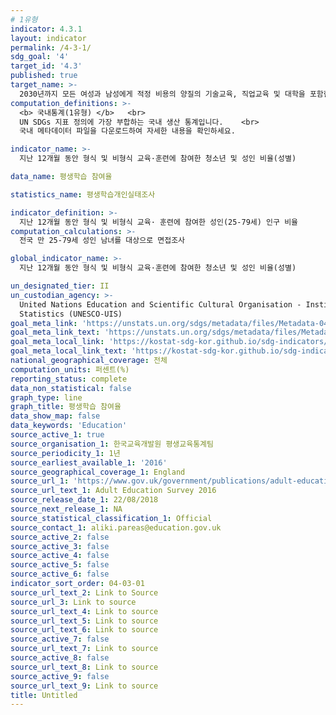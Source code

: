 ```yaml
---
# 1유형 
indicator: 4.3.1
layout: indicator
permalink: /4-3-1/
sdg_goal: '4'
target_id: '4.3'
published: true
target_name: >-
  2030년까지 모든 여성과 남성에게 적정 비용의 양질의 기술교육, 직업교육 및 대학을 포함한 고등교육에 대한 평등한 접근을 보장
computation_definitions: >-
  <b> 국내통계(1유형) </b>   <br>
  UN SDGs 지표 정의에 가장 부합하는 국내 생산 통계입니다.    <br>
  국내 메타데이터 파일을 다운로드하여 자세한 내용을 확인하세요.

indicator_name: >-
  지난 12개월 동안 형식 및 비형식 교육·훈련에 참여한 청소년 및 성인 비율(성별)

data_name: 평생학습 참여율 

statistics_name: 평생학습개인실태조사 

indicator_definition: >-
  지난 12개월 동안 형식 및 비형식 교육· 훈련에 참여한 성인(25-79세) 인구 비율
computation_calculations: >-
  전국 만 25-79세 성인 남녀를 대상으로 면접조사 

global_indicator_name: >-
  지난 12개월 동안 형식 및 비형식 교육·훈련에 참여한 청소년 및 성인 비율(성별)

un_designated_tier: II
un_custodian_agency: >-
  United Nations Education and Scientific Cultural Organisation - Institute of
  Statistics (UNESCO-UIS)
goal_meta_link: 'https://unstats.un.org/sdgs/metadata/files/Metadata-04-03-01.pdf'
goal_meta_link_text: 'https://unstats.un.org/sdgs/metadata/files/Metadata-04-03-01.pdf'
goal_meta_local_link: 'https://kostat-sdg-kor.github.io/sdg-indicators/public/data/Metadata-04-03-01_KOR.pdf'
goal_meta_local_link_text: 'https://kostat-sdg-kor.github.io/sdg-indicators/public/data/Metadata-04-03-01_KOR.pdf'
national_geographical_coverage: 전체
computation_units: 퍼센트(%)
reporting_status: complete
data_non_statistical: false
graph_type: line
graph_title: 평생학습 참여율
data_show_map: false
data_keywords: 'Education'
source_active_1: true
source_organisation_1: 한국교육개발원 평생교육통계팀
source_periodicity_1: 1년
source_earliest_available_1: '2016'
source_geographical_coverage_1: England
source_url_1: 'https://www.gov.uk/government/publications/adult-education-survey-2016'
source_url_text_1: Adult Education Survey 2016
source_release_date_1: 22/08/2018
source_next_release_1: NA
source_statistical_classification_1: Official
source_contact_1: aliki.pareas@education.gov.uk
source_active_2: false
source_active_3: false
source_active_4: false
source_active_5: false
source_active_6: false
indicator_sort_order: 04-03-01
source_url_text_2: Link to Source
source_url_3: Link to source
source_url_text_4: Link to source
source_url_text_5: Link to source
source_url_text_6: Link to source
source_active_7: false
source_url_text_7: Link to source
source_active_8: false
source_url_text_8: Link to source
source_active_9: false
source_url_text_9: Link to source
title: Untitled
---
```


